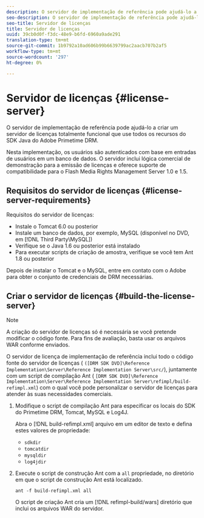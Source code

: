 ```yaml
---
description: O servidor de implementação de referência pode ajudá-lo a criar um servidor de licenças totalmente funcional que use todos os recursos do SDK Java do Adobe Primetime DRM.
seo-description: O servidor de implementação de referência pode ajudá-lo a criar um servidor de licenças totalmente funcional que use todos os recursos do SDK Java do Adobe Primetime DRM.
seo-title: Servidor de licenças
title: Servidor de licenças
uuid: 39cb0d0f-f3dc-48e9-b6fd-6960a9ade291
translation-type: tm+mt
source-git-commit: 1b9792a10ad606b99b6639799ac2aacb707b2af5
workflow-type: tm+mt
source-wordcount: '297'
ht-degree: 0%

---
```



# Servidor de licenças {#license-server}

O servidor de implementação de referência pode ajudá-lo a criar um servidor de licenças totalmente funcional que use todos os recursos do SDK Java do Adobe Primetime DRM.

Nesta implementação, os usuários são autenticados com base em entradas de usuários em um banco de dados. O servidor inclui lógica comercial de demonstração para a emissão de licenças e oferece suporte de compatibilidade para o Flash Media Rights Management Server 1.0 e 1.5.

## Requisitos do servidor de licenças {#license-server-requirements}

Requisitos do servidor de licenças:

* Instale o Tomcat 6.0 ou posterior
* Instale um banco de dados, por exemplo, MySQL (disponível no DVD, em [!DNL Third Party\MySQL])
* Verifique se o Java 1.6 ou posterior está instalado
* Para executar scripts de criação de amostra, verifique se você tem Ant 1.8 ou posterior

Depois de instalar o Tomcat e o MySQL, entre em contato com o Adobe para obter o conjunto de credenciais de DRM necessárias.

## Criar o servidor de licenças {#build-the-license-server}

>[!NOTE]
>
>A criação do servidor de licenças só é necessária se você pretende modificar o código fonte. Para fins de avaliação, basta usar os arquivos WAR conforme enviados.

O servidor de licença de implementação de referência inclui todo o código fonte do servidor de licenças ( `([DRM SDK DVD]\Reference Implementation\Server\Reference Implementation Server\src/`), juntamente com um script de compilação Ant ( `[DRM SDK DVD]\Reference Implementation\Server\Reference Implementation Server\refimpl/build-refimpl.xml`) com o qual você pode personalizar o servidor de licenças para atender às suas necessidades comerciais.

1. Modifique o script de compilação Ant para especificar os locais do SDK do Primetime DRM, Tomcat, MySQL e Log4J.

   Abra o [!DNL build-refimpl.xml] arquivo em um editor de texto e defina estes valores de propriedade:

   * `sdkdir`
   * `tomcatdir`
   * `mysqldir`
   * `log4jdir`

1. Execute o script de construção Ant com a `all` propriedade, no diretório em que o script de construção Ant está localizado.

   ```
   ant -f build-refimpl.xml all
   ```

   O script de criação Ant cria um [!DNL refimpl-build/wars] diretório que inclui os arquivos WAR do servidor.
